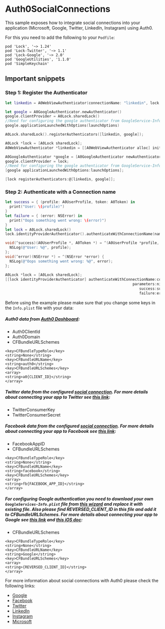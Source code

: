 # Auth0SocialConnections

This sample exposes how to integrate social connections into your application (Microsoft, Google, Twitter, LinkedIn, Instagram) using Auth0.

For this you need to add the following to your `Podfile`:
```
pod 'Lock', '~> 1.24'
pod 'Lock-Twitter', '~> 1.1'
pod 'Lock-Google', '~> 2.0'
pod 'GoogleUtilities', '1.1.0'
pod 'SimpleKeychain'
```

## Important snippets

### Step 1: Register the Authenticator 
```swift
let linkedin = A0WebViewAuthenticator(connectionName: "linkedin", lock: A0Lock.sharedLock())

let google = A0GoogleAuthenticator.newAuthenticator()
google.clientProvider = A0Lock.sharedLock()
//Need for configuring the google authenticator from GoogleService-Info.plist
google.applicationLaunchedWithOptions(launchOptions)

A0Lock.sharedLock().registerAuthenticators([linkedin, google]);
```

```Objective-C
A0Lock *lock = [A0Lock sharedLock];
A0WebViewAuthenticator *linkedin = [[A0WebViewAuthenticator alloc] initWithConnectionName:@"linkedin" lock:lock];

A0GoogleAuthenticator *google = [A0GoogleAuthenticator newAuthenticator];
google.clientProvider = lock;
//Need for configuring the google authenticator from GoogleService-Info.plist
[google applicationLaunchedWithOptions:launchOptions];

[lock registerAuthenticators:@[linkedin, google]];
```

### Step 2: Authenticate with a Connection name 
```swift
let success = { (profile: A0UserProfile, token: A0Token) in
  print("User: \(profile)")
}
let failure = { (error: NSError) in
  print("Oops something went wrong: \(error)")
}
let lock = A0Lock.sharedLock()
lock.identityProviderAuthenticator().authenticateWithConnectionName(name, parameters: nil, success: success, failure: failure)
```

```Objective-C
void(^success)(A0UserProfile *, A0Token *) = ^(A0UserProfile *profile, A0Token *token) {
  NSLog(@"User: %@", profile);
};
void(^error)(NSError *) = ^(NSError *error) {
  NSLog(@"Oops something went wrong: %@", error);
};
  
A0Lock *lock = [A0Lock sharedLock];
[[lock identityProviderAuthenticator] authenticateWithConnectionName:connectionName
                                                          parameters:nil
                                                             success:success
                                                             failure:error];
```

Before using the example please make sure that you change some keys in the `Info.plist` file with your data:

##### Auth0 data from [Auth0 Dashboard](https://manage.auth0.com/#/applications):

- Auth0ClientId
- Auth0Domain
- CFBundleURLSchemes

```
<key>CFBundleTypeRole</key>
<string>None</string>
<key>CFBundleURLName</key>
<string>auth0</string>
<key>CFBundleURLSchemes</key>
<array>
<string>a0{CLIENT_ID}</string>
</array>
```

##### Twitter data from the configured [social connection](https://manage.auth0.com/#/connections/social). For more details about connecting your app to Twitter see [this link](https://auth0.com/docs/connections/social/twitter):

- TwitterConsumerKey
- TwitterConsumerSecret


##### Facebook data from the configured [social connection](https://manage.auth0.com/#/connections/social). For more details about connecting your app to Facebook see [this link](https://auth0.com/docs/connections/social/facebook):

- FacebookAppID
- CFBundleURLSchemes

```
<key>CFBundleTypeRole</key>
<string>None</string>
<key>CFBundleURLName</key>
<string>facebook</string>
<key>CFBundleURLSchemes</key>
<array>
<string>fb{FACEBOOK_APP_ID}</string>
</array>
```

##### For configuring Google authentication you need to download your own `GoogleServices-Info.plist` file from [this wizard](https://developers.google.com/mobile/add?platform=ios) and replace it with existing file. Also please find REVERSED_CLIENT_ID in this file and add it to CFBundleURLSchemes. For more details about connecting your app to Google see [this link](https://auth0.com/docs/connections/social/google) and [this iOS doc](https://auth0.com/docs/libraries/lock-ios/native-social-authentication#google):

- CFBundleURLSchemes

```
<key>CFBundleTypeRole</key>
<string>None</string>
<key>CFBundleURLName</key>
<string>Google</string>
<key>CFBundleURLSchemes</key>
<array>
<string>{REVERSED_CLIENT_ID}</string>
</array>
```

For more information about social connections with Auth0 please check the following links:

* [Google](https://auth0.com/docs/connections/social/google)
* [Facebook](https://auth0.com/docs/connections/social/facebook)
* [Twitter](https://auth0.com/docs/connections/social/twitter)
* [LinkedIn](https://auth0.com/docs/connections/social/linkedin)
* [Instagram](https://auth0.com/docs/connections/social/instagram)
* [Microsoft](https://auth0.com/docs/connections/social/microsoft-account)

